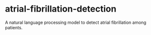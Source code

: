 # atrial-fibrillation-detection
A natural language processing model to detect atrial fibrillation among patients.
